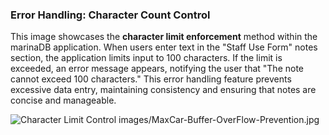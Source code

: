 ### Error Handling: Character Count Control

This image showcases the **character limit enforcement** method within the marinaDB application. When users enter text in the "Staff Use Form" notes section, the application limits input to 100 characters. If the limit is exceeded, an error message appears, notifying the user that "The note cannot exceed 100 characters." This error handling feature prevents excessive data entry, maintaining consistency and ensuring that notes are concise and manageable.

![Character Limit Control](path/to/MaxCar-Buffer-Overflow-Prevention.jpg)
images/MaxCar-Buffer-OverFlow-Prevention.jpg
